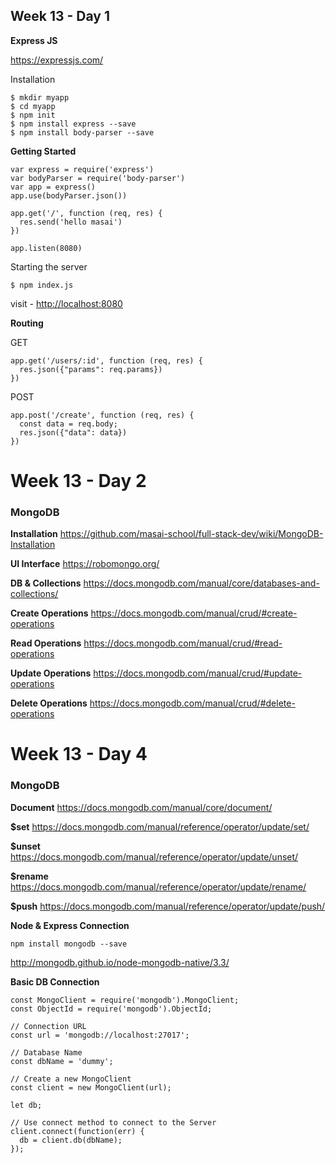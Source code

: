 ## Week 13 - Day 1

**Express JS**

<https://expressjs.com/>

Installation

```
$ mkdir myapp
$ cd myapp
$ npm init
$ npm install express --save
$ npm install body-parser --save
```

**Getting Started**

```
var express = require('express')
var bodyParser = require('body-parser')
var app = express()
app.use(bodyParser.json())

app.get('/', function (req, res) {
  res.send('hello masai')
})

app.listen(8080)
```

Starting the server

```
$ npm index.js
```

visit - [http://localhost:8080](http://localhost:8080/)

**Routing**

GET

```
app.get('/users/:id', function (req, res) {
  res.json({"params": req.params})
})
```

POST

```
app.post('/create', function (req, res) {
  const data = req.body;
  res.json({"data": data})
})
```



# Week 13 - Day 2

### MongoDB

**Installation** <https://github.com/masai-school/full-stack-dev/wiki/MongoDB-Installation>

**UI Interface** <https://robomongo.org/>

**DB & Collections** <https://docs.mongodb.com/manual/core/databases-and-collections/>

**Create Operations** <https://docs.mongodb.com/manual/crud/#create-operations>

**Read Operations** <https://docs.mongodb.com/manual/crud/#read-operations>

**Update Operations** <https://docs.mongodb.com/manual/crud/#update-operations>

**Delete Operations** <https://docs.mongodb.com/manual/crud/#delete-operations>





# Week 13 - Day 4

### MongoDB

**Document** <https://docs.mongodb.com/manual/core/document/>

**$set** <https://docs.mongodb.com/manual/reference/operator/update/set/>

**$unset** <https://docs.mongodb.com/manual/reference/operator/update/unset/>

**$rename** <https://docs.mongodb.com/manual/reference/operator/update/rename/>

**$push** <https://docs.mongodb.com/manual/reference/operator/update/push/>

**Node & Express Connection**

```
npm install mongodb --save
```

<http://mongodb.github.io/node-mongodb-native/3.3/>

**Basic DB Connection**

```
const MongoClient = require('mongodb').MongoClient;
const ObjectId = require('mongodb').ObjectId;

// Connection URL
const url = 'mongodb://localhost:27017';

// Database Name
const dbName = 'dummy';

// Create a new MongoClient
const client = new MongoClient(url);

let db;

// Use connect method to connect to the Server
client.connect(function(err) {
  db = client.db(dbName);
});
```